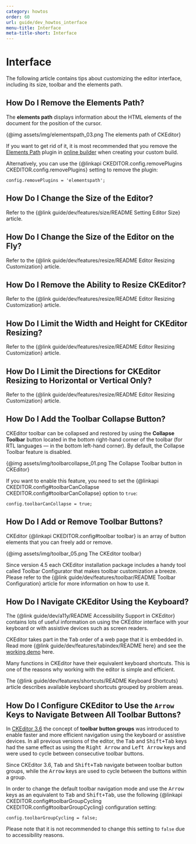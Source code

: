 ```yaml
---
category: howtos
order: 60
url: guide/dev_howtos_interface
menu-title: Interface
meta-title-short: Interface
---
```

<!--
Copyright (c) 2003-2018, CKSource - Frederico Knabben. All rights reserved.
For licensing, see LICENSE.md.
-->

# Interface

The following article contains tips about customizing the editor interface, including its size, toolbar and the elements path.

## How Do I Remove the Elements Path?

The **elements path** displays information about the HTML elements of the document for the position of the cursor.

{@img assets/img/elementspath_03.png The elements path of CKEditor}

If you want to get rid of it, it is most recommended that you remove the [Elements Path](https://ckeditor.com/cke4/addon/elementspath) plugin in [online builder](https://ckeditor.com/cke4/builder) when creating your custom build.

Alternatively, you can use the {@linkapi CKEDITOR.config.removePlugins CKEDITOR.config.removePlugins} setting to remove the plugin:

	config.removePlugins = 'elementspath';


## How Do I Change the Size of the Editor?

Refer to the {@link guide/dev/features/size/README Setting Editor Size} article.

## How Do I Change the Size of the Editor on the Fly?

Refer to the {@link guide/dev/features/resize/README Editor Resizing Customization} article.

## How Do I Remove the Ability to Resize CKEditor?

Refer to the {@link guide/dev/features/resize/README Editor Resizing Customization} article.

## How Do I Limit the Width and Height for CKEditor Resizing?

Refer to the {@link guide/dev/features/resize/README Editor Resizing Customization} article.

## How Do I Limit the Directions for CKEditor Resizing to Horizontal or Vertical Only?

Refer to the {@link guide/dev/features/resize/README Editor Resizing Customization} article.

## How Do I Add the Toolbar Collapse Button?

CKEditor toolbar can be collapsed and restored by using the **Collapse Toolbar** button located in the bottom right-hand corner of the toolbar (for RTL languages — in the bottom left-hand corner). By default, the Collapse Toolbar feature is disabled.

{@img assets/img/toolbarcollapse_01.png The Collapse Toolbar button in CKEditor}

If you want to enable this feature, you need to set the {@linkapi CKEDITOR.config#toolbarCanCollapse CKEDITOR.config#toolbarCanCollapse} option to `true`:

	config.toolbarCanCollapse = true;

## How Do I Add or Remove Toolbar Buttons?

CKEditor {@linkapi CKEDITOR.config#toolbar toolbar} is an array of button elements that you can freely add or remove.

{@img assets/img/toolbar_05.png The CKEditor toolbar}

Since version 4.5 each CKEditor installation package includes a handy tool called Toolbar Configurator that makes toolbar customization a breeze. Please refer to the {@link guide/dev/features/toolbar/README Toolbar Configuration} article for more information on how to use it.

## How Do I Navigate CKEditor Using the Keyboard?

The {@link guide/dev/a11y/README Accessibility Support in CKEditor} contains lots of useful information on using the CKEditor interface with your keyboard or with assistive devices such as screen readers.

CKEditor takes part in the <kbd>Tab</kbd> order of a web page that it is embedded in. Read more {@link guide/dev/features/tabindex/README here} and see the [working demo](https://sdk.ckeditor.com/samples/tabindex.html) here.

Many functions in CKEditor have their equivalent keyboard shortcuts. This is one of the reasons why working with the editor is simple and efficient.

The {@link guide/dev/features/shortcuts/README Keyboard Shortcuts} article describes available keyboard shortcuts grouped by problem areas.


## How Do I Configure CKEditor to Use the `Arrow` Keys to Navigate Between All Toolbar Buttons?

In [CKEditor 3.6](https://ckeditor.com/blog/CKEditor_3.6_released) the concept of **toolbar button groups** was introduced to enable faster and more efficient navigation using the keyboard or assistive devices. In all previous versions of the editor, the <kbd>Tab</kbd> and <kbd>Shift+Tab</kbd> keys had the same effect as using the <kbd>Right Arrow</kbd> and <kbd>Left Arrow</kbd> keys and were used to cycle between consecutive toolbar buttons.

Since CKEditor 3.6, <kbd>Tab</kbd> and <kbd>Shift+Tab</kbd> navigate between toolbar button groups, while the <kbd>Arrow</kbd> keys are used to cycle between the buttons within a group.

In order to change the default toolbar navigation mode and use the <kbd>Arrow</kbd> keys as an equivalent to <kbd>Tab</kbd> and <kbd>Shift+Tab</kbd>, use the following {@linkapi CKEDITOR.config#toolbarGroupCycling CKEDITOR.config#toolbarGroupCycling} configuration setting:

	config.toolbarGroupCycling = false;

Please note that it is not recommended to change this setting to `false` due to accessibility reasons.
